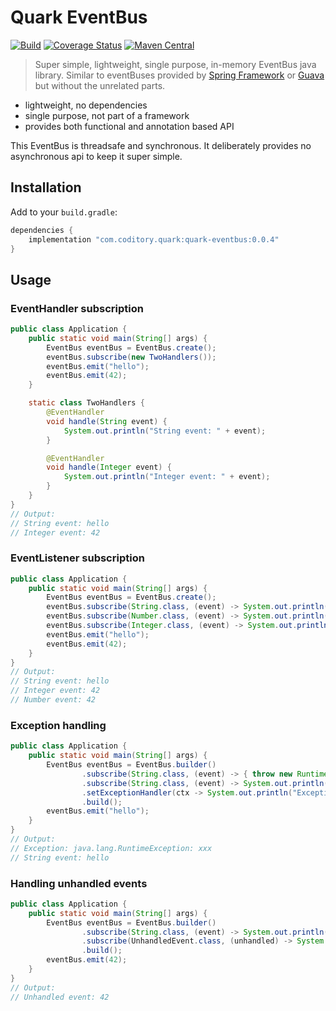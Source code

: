 # Quark EventBus
[![Build](https://github.com/coditory/quark-eventbus/actions/workflows/build.yml/badge.svg)](https://github.com/coditory/quark-eventbus/actions/workflows/build.yml)
[![Coverage Status](https://coveralls.io/repos/github/coditory/quark-eventbus/badge.svg)](https://coveralls.io/github/coditory/quark-eventbus)
[![Maven Central](https://maven-badges.herokuapp.com/maven-central/com.coditory.quark/quark-eventbus/badge.svg)](https://mvnrepository.com/artifact/com.coditory.quark/quark-eventbus)

> Super simple, lightweight, single purpose, in-memory EventBus java library. Similar to eventBuses provided by [Spring Framework](https://docs.spring.io/spring-framework/docs/5.3.9/javadoc-api/org/springframework/context/ApplicationEvent.html)
or [Guava](https://github.com/google/guava/wiki/EventBusExplained) but without the unrelated parts.

- lightweight, no dependencies
- single purpose, not part of a framework
- provides both functional and annotation based API

This EventBus is threadsafe and synchronous. It deliberately provides no asynchronous api to keep it super simple.

## Installation

Add to your `build.gradle`:

```gradle
dependencies {
    implementation "com.coditory.quark:quark-eventbus:0.0.4"
}
```

## Usage

### EventHandler subscription

```java
public class Application {
    public static void main(String[] args) {
        EventBus eventBus = EventBus.create();
        eventBus.subscribe(new TwoHandlers());
        eventBus.emit("hello");
        eventBus.emit(42);
    }

    static class TwoHandlers {
        @EventHandler
        void handle(String event) {
            System.out.println("String event: " + event);
        }

        @EventHandler
        void handle(Integer event) {
            System.out.println("Integer event: " + event);
        }
    }
}
// Output:
// String event: hello
// Integer event: 42
```

### EventListener subscription

```java
public class Application {
    public static void main(String[] args) {
        EventBus eventBus = EventBus.create();
        eventBus.subscribe(String.class, (event) -> System.out.println("String event: " + event));
        eventBus.subscribe(Number.class, (event) -> System.out.println("Integer event: " + event));
        eventBus.subscribe(Integer.class, (event) -> System.out.println("Integer event: " + event));
        eventBus.emit("hello");
        eventBus.emit(42);
    }
}
// Output:
// String event: hello
// Integer event: 42
// Number event: 42
```

### Exception handling

```java
public class Application {
    public static void main(String[] args) {
        EventBus eventBus = EventBus.builder()
                .subscribe(String.class, (event) -> { throw new RuntimeException("xxx"); })
                .subscribe(String.class, (event) -> System.out.println("String event: " + event))
                .setExceptionHandler(ctx -> System.out.println("Exception: " + ctx.exception()))
                .build();
        eventBus.emit("hello");
    }
}
// Output:
// Exception: java.lang.RuntimeException: xxx
// String event: hello
```

### Handling unhandled events

```java
public class Application {
    public static void main(String[] args) {
        EventBus eventBus = EventBus.builder()
                .subscribe(String.class, (event) -> System.out.println("String event: " + event))
                .subscribe(UnhandledEvent.class, (unhandled) -> System.out.println("Unhandled event: " + unhandled.event()))
                .build();
        eventBus.emit(42);
    }
}
// Output:
// Unhandled event: 42
```
